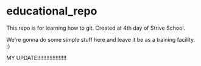 # educational_repo
This repo is for learning how to git. Created at 4th day of Strive School.

We're gonna do some simple stuff here and leave it be as a training facility. ;)



MY UPDATE!!!!!!!!!!!!!!!!!!!
